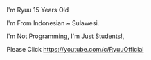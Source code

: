 I'm Ryuu
15 Years Old<p>
I'm From Indonesian ~ Sulawesi.<p>
I'm Not Programming, I'm Just Students!,<p>
Please Click https://youtube.com/c/RyuuOfficial
